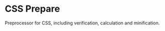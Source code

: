CSS Prepare
===========

Preprocessor for CSS, including verification, calculation and minification.
